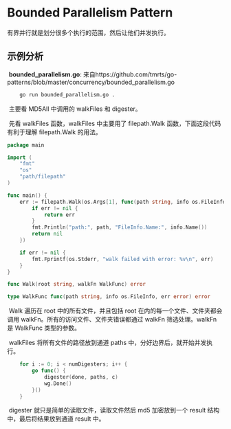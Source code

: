 # Bounded Parallelism Pattern

有界并行就是划分很多个执行的范围，然后让他们并发执行。

## 示例分析

​	**bounded_parallelism.go**: 来自https://github.com/tmrts/go-patterns/blob/master/concurrency/bounded_parallelism.go

```sh
	go run bounded_parallelism.go .
```

​	主要看 MD5All 中调用的 walkFiles 和 digester。

​	先看 walkFiles 函数，walkFiles 中主要用了 filepath.Walk 函数，下面这段代码有利于理解 filepath.Walk 的用法。

``` go
package main

import (
	"fmt"
	"os"
	"path/filepath"
)

func main() {
	err := filepath.Walk(os.Args[1], func(path string, info os.FileInfo, err error) error{
		if err != nil {
			return err
		}
		fmt.Println("path:", path, "FileInfo.Name:", info.Name())
		return nil
	})

	if err != nil {
		fmt.Fprintf(os.Stderr, "walk failed with error: %v\n", err)
	}
}
```

``` go
func Walk(root string, walkFn WalkFunc) error

type WalkFunc func(path string, info os.FileInfo, err error) error
```

​	Walk 遍历在 root 中的所有文件，并且包括 root 在内的每一个文件、文件夹都会调用 walkFn。所有的访问文件、文件夹错误都通过 walkFn 筛选处理。walkFn 是 WalkFunc 类型的参数。

​	walkFiles 将所有文件的路径放到通道 paths 中，分好边界后，就开始并发执行。

```go
	for i := 0; i < numDigesters; i++ {
		go func() {
			digester(done, paths, c)
			wg.Done()
		}()
	}
```

​	digester 就只是简单的读取文件，读取文件然后 md5 加密放到一个 result 结构中，最后将结果放到通道 result 中。